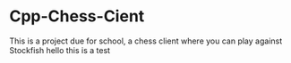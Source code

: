 # Cpp-Chess-Cient
This is a project due for school, a chess client where you can play against Stockfish
hello this is a test